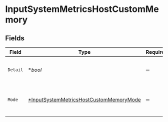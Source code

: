 # InputSystemMetricsHostCustomMemory


## Fields

| Field                                                                                                    | Type                                                                                                     | Required                                                                                                 | Description                                                                                              |
| -------------------------------------------------------------------------------------------------------- | -------------------------------------------------------------------------------------------------------- | -------------------------------------------------------------------------------------------------------- | -------------------------------------------------------------------------------------------------------- |
| `Detail`                                                                                                 | **bool*                                                                                                  | :heavy_minus_sign:                                                                                       | Generate metrics for all memory states                                                                   |
| `Mode`                                                                                                   | [*InputSystemMetricsHostCustomMemoryMode](../../models/shared/inputsystemmetricshostcustommemorymode.md) | :heavy_minus_sign:                                                                                       | Select the level of details for memory metrics                                                           |